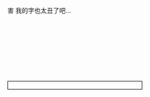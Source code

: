 害 我的字也太丑了吧…

<object data="https://drive.google.com/uc?export=view&id=1-5oubS4Os4JNZqHVznhXZD3YgFVCTCeq" type="application/pdf" width="800" height="950" style="border:1px solid black;">
    <embed src="https://drive.google.com/uc?export=view&id=1-5oubS4Os4JNZqHVznhXZD3YgFVCTCeq">
</object>

